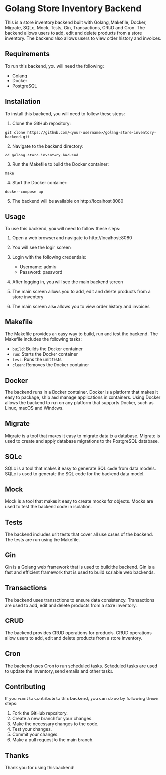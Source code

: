 <h1>Golang Store Inventory Backend</h1>
<p>This is a store inventory backend built with Golang, Makefile, Docker, Migrate, SQLc, Mock, Tests, Gin, Transactions, CRUD and Cron. The backend allows users to add, edit and delete products from a store inventory. The backend also allows users to view order history and invoices.</p>
<h2>Requirements</h2>
<p>To run this backend, you will need the following:</p>
<ul>
<li>Golang</li>
<li>Docker</li>
<li>PostgreSQL</li>
</ul>
<h2>Installation</h2>
<p>To install this backend, you will need to follow these steps:</p>
<ol>
<li>Clone the GitHub repository:</li>
</ol>
<code-block _nghost-ng-c3537242052="" ng-version="0.0.0-PLACEHOLDER"><div _ngcontent-ng-c3537242052="" class="code-block"><!----><pre _ngcontent-ng-c3537242052=""><code _ngcontent-ng-c3537242052="" role="text" class="code-container no-decoration-radius">git clone https://github.com/&lt;your-username&gt;/golang-store-inventory-backend.git
</code></pre><!----></div></code-block>
<ol start="2">
<li>Navigate to the backend directory:</li>
</ol>
<code-block _nghost-ng-c3537242052="" ng-version="0.0.0-PLACEHOLDER"><div _ngcontent-ng-c3537242052="" class="code-block"><!----><pre _ngcontent-ng-c3537242052=""><code _ngcontent-ng-c3537242052="" role="text" class="code-container no-decoration-radius">cd golang-store-inventory-backend
</code></pre><!----></div></code-block>
<ol start="3">
<li>Run the Makefile to build the Docker container:</li>
</ol>
<code-block _nghost-ng-c3537242052="" ng-version="0.0.0-PLACEHOLDER"><div _ngcontent-ng-c3537242052="" class="code-block"><!----><pre _ngcontent-ng-c3537242052=""><code _ngcontent-ng-c3537242052="" role="text" class="code-container no-decoration-radius">make
</code></pre><!----></div></code-block>
<ol start="4">
<li>Start the Docker container:</li>
</ol>
<code-block _nghost-ng-c3537242052="" ng-version="0.0.0-PLACEHOLDER"><div _ngcontent-ng-c3537242052="" class="code-block"><!----><pre _ngcontent-ng-c3537242052=""><code _ngcontent-ng-c3537242052="" role="text" class="code-container no-decoration-radius">docker-compose up
</code></pre><!----></div></code-block>
<ol start="5">
<li>The backend will be available on http://localhost:8080</li>
</ol>
<h2>Usage</h2>
<p>To use this backend, you will need to follow these steps:</p>
<ol>
<li>
<p>Open a web browser and navigate to http://localhost:8080</p>
</li>
<li>
<p>You will see the login screen</p>
</li>
<li>
<p>Login with the following credentials:</p>
<ul>
<li>Username: admin</li>
<li>Password: password</li>
</ul>
</li>
<li>
<p>After logging in, you will see the main backend screen</p>
</li>
<li>
<p>The main screen allows you to add, edit and delete products from a store inventory</p>
</li>
<li>
<p>The main screen also allows you to view order history and invoices</p>
</li>
</ol>
<h2>Makefile</h2>
<p>The Makefile provides an easy way to build, run and test the backend. The Makefile includes the following tasks:</p>
<ul>
<li><code>build</code>: Builds the Docker container</li>
<li><code>run</code>: Starts the Docker container</li>
<li><code>test</code>: Runs the unit tests</li>
<li><code>clean</code>: Removes the Docker container</li>
</ul>
<h2>Docker</h2>
<p>The backend runs in a Docker container. Docker is a platform that makes it easy to package, ship and manage applications in containers. Using Docker allows the backend to run on any platform that supports Docker, such as Linux, macOS and Windows.</p>
<h2>Migrate</h2>
<p>Migrate is a tool that makes it easy to migrate data to a database. Migrate is used to create and apply database migrations to the PostgreSQL database.</p>
<h2>SQLc</h2>
<p>SQLc is a tool that makes it easy to generate SQL code from data models. SQLc is used to generate the SQL code for the backend data model.</p>
<h2>Mock</h2>
<p>Mock is a tool that makes it easy to create mocks for objects. Mocks are used to test the backend code in isolation.</p>
<h2>Tests</h2>
<p>The backend includes unit tests that cover all use cases of the backend. The tests are run using the Makefile.</p>
<h2>Gin</h2>
<p>Gin is a Golang web framework that is used to build the backend. Gin is a fast and efficient framework that is used to build scalable web backends.</p>
<h2>Transactions</h2>
<p>The backend uses transactions to ensure data consistency. Transactions are used to add, edit and delete products from a store inventory.</p>
<h2>CRUD</h2>
<p>The backend provides CRUD operations for products. CRUD operations allow users to add, edit and delete products from a store inventory.</p>
<h2>Cron</h2>
<p>The backend uses Cron to run scheduled tasks. Scheduled tasks are used to update the inventory, send emails and other tasks.</p>
<h2>Contributing</h2>
<p>If you want to contribute to this backend, you can do so by following these steps:</p>
<ol>
<li>Fork the GitHub repository.</li>
<li>Create a new branch for your changes.</li>
<li>Make the necessary changes to the code.</li>
<li>Test your changes.</li>
<li>Commit your changes.</li>
<li>Make a pull request to the main branch.</li>
</ol>
<h2>Thanks</h2>
<p>Thank you for using this backend!</p>